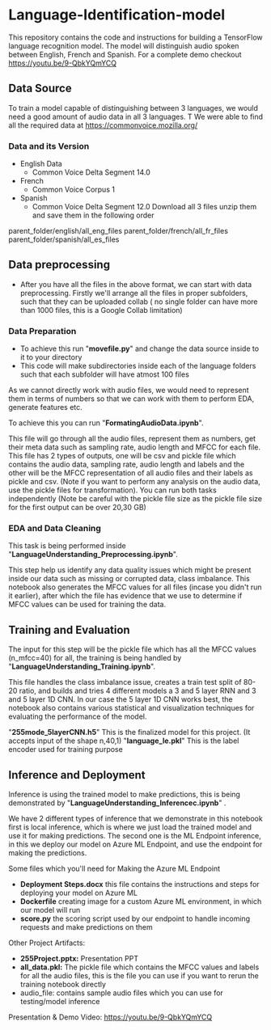 # Language-Identification-model
This repository contains the code and instructions for building a TensorFlow language recognition model. The model will distinguish audio spoken between English, French and Spanish. For a complete demo checkout https://youtu.be/9-QbkYQmYCQ

## Data Source
To train a model capable of distinguishing between 3 languages, we would need a good amount of audio data in all 3 languages. T
We were able to find all the required data  at https://commonvoice.mozilla.org/

### Data and its Version
- English Data
    - Common Voice Delta Segment 14.0
- French
    - Common Voice Corpus 1
- Spanish
    - Common Voice Delta Segment 12.0
Download all 3 files unzip them and save them in the following order

parent_folder/english/all_eng_files
parent_folder/french/all_fr_files
parent_folder/spanish/all_es_files

## Data preprocessing
- After you have all the files in the above format, we can start with data preprocessing. Firstly we'll arrange all the files in proper subfolders, such that they can be uploaded collab ( no single folder can have more than 1000 files, this is a Google Collab limitation)
### Data Preparation
- To achieve this run "**movefile.py**" and change the data source inside to it to your directory
- This code will make subdirectories inside each of the language folders such that each subfolder will have atmost 100 files

As we cannot directly work with audio files, we would need to represent them in terms of numbers so that we can work with them to perform EDA, generate features etc.

To achieve this you can run "**FormatingAudioData.ipynb**".

This file will go through all the audio files, represent them as numbers, get their meta data such as sampling rate, audio length and MFCC for each file. This file has 2 types of outputs, one will be csv and pickle file which contains the audio data, sampling rate, audio length and labels and the other will be the MFCC representation of all audio files and their labels as pickle and csv. (Note if you want to perform any analysis on the audio data, use the pickle files for transformation). You can run both tasks independently (Note be careful with the pickle file size as the pickle file size for the first output can be over 20,30 GB)

### EDA and Data Cleaning
This task is being performed inside "**LanguageUnderstanding_Preprocessing.ipynb**". 

This step help us identify any data quality issues which might be present inside our data such as missing or corrupted data, class imbalance. This notebook also generates the MFCC values for all files (incase you didn't run it earlier), after which the file has evidence that we use to determine if MFCC values can be used for training the data.

## Training and Evaluation
The input for this step will be the pickle file which has all the MFCC values (n_mfcc=40) for all, the training is being handled by "**LanguageUnderstanding_Training.ipynb**".

This file handles the class imbalance issue, creates a train test split of 80-20 ratio, and builds and tries 4 different models a 3 and 5 layer RNN and 3 and 5 layer 1D CNN. In our case the 5 layer 1D CNN works best, the notebook also contains various statistical and visualization techniques for evaluating the performance of the model.

"**255mode_5layerCNN.h5**" This is the finalized model for this project. (It accepts input of the shape n,40,1)
"**language_le.pkl**" This is the label encoder used for training purpose

## Inference and Deployment

Inference is using the trained model to make predictions, this is being demonstrated by "**LanguageUnderstanding_Inferencec.ipynb**" .

We have 2 different types of inference that we demonstrate in this notebook first is local inference, which is where we just load the trained model and use it for making predictions. The second one is the ML Endpoint inference, in this we deploy our model on Azure ML Endpoint, and use the endpoint for making the predictions.

Some files which you'll need for Making the Azure ML Endpoint
- **Deployment Steps.docx** this file contains the instructions and steps for deploying your model on Azure ML
- **Dockerfile** creating image for a custom Azure ML environment, in which our model will run
- **score.py** the scoring script used by our endpoint to handle incoming requests and make predictions on them


Other Project Artifacts:
- **255Project.pptx:** Presentation PPT
- **all_data.pkl:** The pickle file which contains the MFCC values and labels for all the audio files, this is the file you can use if you want to rerun the training notebook directly
- audio_file: contains sample audio files which you can use for testing/model inference

Presentation & Demo Video: https://youtu.be/9-QbkYQmYCQ

